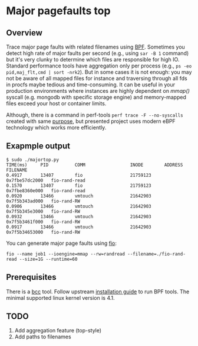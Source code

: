 # Major pagefaults top

## Overview

Trace major page faults with related filenames using [BPF](https://lwn.net/Articles/740157/). Sometimes you detect high rate of major faults per second (e.g., using ```sar -B 1``` command) but it's very clunky to determine which files are responsible for high IO. Standard performance tools have aggregation only per process (e.g., ```ps -eo pid,maj_flt,cmd | sort -nrk2```). But in some cases it is not enough: you may not be aware of all mapped files for instance and traversing through all fds in procfs maybe tedious and time-consuming.
It can be useful in your production environments where instances are highly dependent on *mmap()* syscall (e.g. mongodb with specific storage engine) and memory-mapped files exceed your host or container limits.

Although, there is a command in perf-tools ```perf trace -F --no-syscalls``` created with same [purpose](https://lore.kernel.org/patchwork/patch/474548/), but presented project uses modern eBPF technology which works more efficiently.

## Exapmple output

```
$ sudo ./majortop.py                                            
TIME(ms)     PID          COMM                 INODE        ADDRESS          FILENAME     
0.4917       13407        fio                  21759123     0x7fbe57dc2000   fio-rand-read
0.1570       13407        fio                  21759123     0x7fbe8360e000   fio-rand-read
0.0920       13466        vmtouch              21642903     0x7f5b343ad000   fio-rand-RW
0.0906       13466        vmtouch              21642903     0x7f5b345e3000   fio-rand-RW
0.0932       13466        vmtouch              21642903     0x7f5b3461f000   fio-rand-RW
0.0917       13466        vmtouch              21642903     0x7f5b34653000   fio-rand-RW
```

You can generate major page faults using [fio](https://github.com/axboe/fio):

```
fio --name job1 --ioengine=mmap --rw=randread --filename=./fio-rand-read --size=1G --runtime=60
```

## Prerequisites

There is a [bcc](https://raw.githubusercontent.com/iovisor/bcc/) tool. Follow upstream [installation guide](https://github.com/iovisor/bcc/blob/master/INSTALL.md) to run BPF tools. The minimal supported linux kernel version is 4.1.


## TODO

1. Add aggregation feature (top-style)
2. Add paths to filenames
